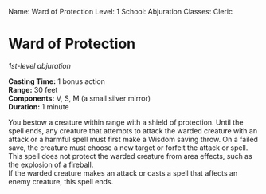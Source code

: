 Name: Ward of Protection
Level: 1
School: Abjuration
Classes: Cleric

# Ward of Protection
_1st-level abjuration_

**Casting Time:** 1 bonus action    
**Range:** 30 feet    
**Components:** V, S, M (a small silver mirror)    
**Duration:** 1 minute 

You bestow a creature within range with a shield of protection. Until the spell ends, any creature that attempts to attack the warded creature with an attack or a harmful spell must first make a Wisdom saving throw. On a failed save, the creature must choose a new target or forfeit the attack or spell. This spell does not protect the warded creature from area effects, such as the explosion of a fireball.    
If the warded creature makes an attack or casts a spell that affects an enemy creature, this spell ends.